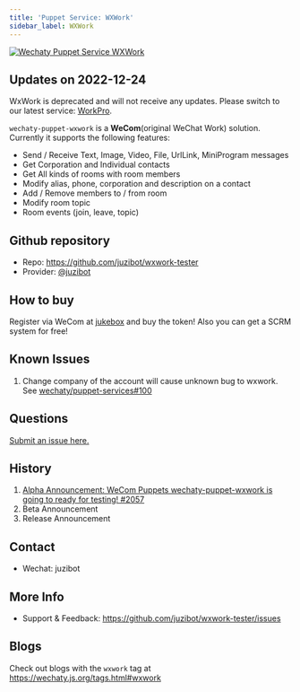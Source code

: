 ```yaml
---
title: 'Puppet Service: WXWork'
sidebar_label: WXWork
---
```


[![Wechaty Puppet Service WXWork](https://img.shields.io/badge/Service-WXWork-blue)](wxwork.md)

## Updates on 2022-12-24

WxWork is deprecated and will not receive any updates. Please switch to our latest service: [WorkPro](https://wechaty.js.org/docs/puppet-services/workpro).

```wechaty-puppet-wxwork``` is a **WeCom**(original WeChat Work) solution. Currently it supports the following features:

- Send / Receive Text, Image, Video, File, UrlLink, MiniProgram messages
- Get Corporation and Individual contacts
- Get All kinds of rooms with room members
- Modify alias, phone, corporation and description on a contact
- Add / Remove members to / from room
- Modify room topic
- Room events (join, leave, topic)

## Github repository

- Repo: <https://github.com/juzibot/wxwork-tester>
- Provider: [@juzibot](https://github.com/juzibot)

## How to buy

Register via WeCom at [jukebox](https://qiwei.juzibot.com/user/login?isWechaty=true) and buy the token! Also you can get a SCRM system for free!

## Known Issues

1. Change company of the account will cause unknown bug to wxwork. See [wechaty/puppet-services#100](https://github.com/wechaty/puppet-services/issues/100#issuecomment-803709545)

## Questions

[Submit an issue here.](https://github.com/wechaty/puppet-services/issues/new?assignees=windmemory&labels=wxwork&template=wxwork.md&title=WXWork%3A+)

## History

1. [Alpha Announcement: WeCom Puppets wechaty-puppet-wxwork is going to ready for testing! #2057](https://github.com/wechaty/wechaty/issues/2057)
1. Beta Announcement
1. Release Announcement

## Contact

- Wechat: juzibot

## More Info

- Support & Feedback: <https://github.com/juzibot/wxwork-tester/issues>

## Blogs

Check out blogs with the `wxwork` tag at <https://wechaty.js.org/tags.html#wxwork>
